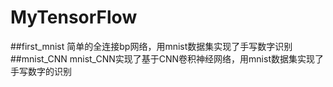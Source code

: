 # MyTensorFlow
##first_mnist
简单的全连接bp网络，用mnist数据集实现了手写数字识别
##mnist_CNN
mnist_CNN实现了基于CNN卷积神经网络，用mnist数据集实现了手写数字的识别
